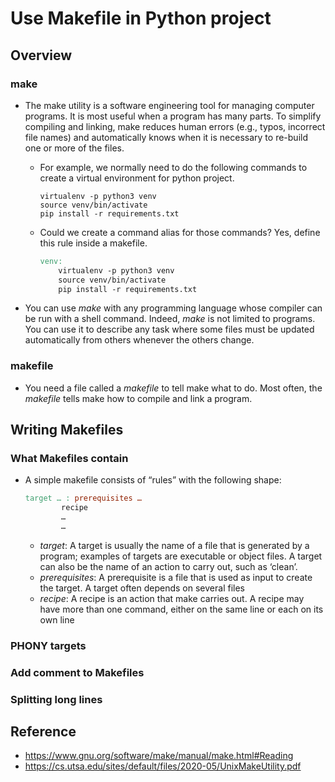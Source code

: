 # Use Makefile in Python project

## Overview

### make
- The make utility is a software engineering tool for managing computer programs. It is most useful when a program has many parts. To simplify compiling and linking, make reduces human errors (e.g., typos, incorrect file names) and automatically knows when it is necessary to re-build one or more of the files.
    - For example, we normally need to do the following commands to create a virtual environment for python project.

        ```python3
        virtualenv -p python3 venv
        source venv/bin/activate
        pip install -r requirements.txt
        ```
    - Could we create a command alias for those commands? Yes, define this rule inside a makefile.
        ```makefile
        venv:
            virtualenv -p python3 venv
            source venv/bin/activate
            pip install -r requirements.txt
        ```

- You can use *make* with any programming language whose compiler can be run with a shell command. Indeed, *make* is not limited to programs. You can use it to describe any task where some files must be updated automatically from others whenever the others change.

### makefile

- You need a file called a *makefile* to tell make what to do. Most often, the *makefile* tells make how to compile and link a program.


## Writing Makefiles
### What Makefiles contain

- A simple makefile consists of “rules” with the following shape:

    ```makefile
    target … : prerequisites …
            recipe
            …
            …
    ```

    - *target*: A target is usually the name of a file that is generated by a program; examples of targets are executable or object files. A target can also be the name of an action to carry out, such as ‘clean’.
    - *prerequisites*: A prerequisite is a file that is used as input to create the target. A target often depends on several files
    - *recipe*: A recipe is an action that make carries out. A recipe may have more than one command, either on the same line or each on its own line

### PHONY targets



### Add comment to Makefiles


### Splitting long lines


### 


## Reference

- https://www.gnu.org/software/make/manual/make.html#Reading
- https://cs.utsa.edu/sites/default/files/2020-05/UnixMakeUtility.pdf
